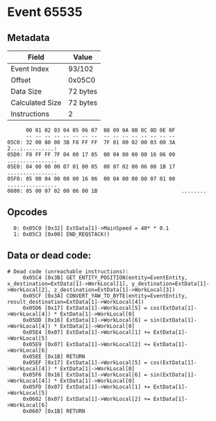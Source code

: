 # Event 65535

## Metadata

| Field           | Value    |
|-----------------|----------|
| Event Index     | 93/102   |
| Offset          | 0x05C0   |
| Data Size       | 72 bytes |
| Calculated Size | 72 bytes |
| Instructions    | 2        |

```
      00 01 02 03 04 05 06 07  08 09 0A 0B 0C 0D 0E 0F
      -- -- -- -- -- -- -- --  -- -- -- -- -- -- -- --
05C0: 32 00 80 00 3B F8 FF FF  7F 01 00 02 00 03 00 3A  2...;..........:
05D0: F8 FF FF 7F 04 00 17 05  00 04 00 00 00 16 06 00  ................
05E0: 04 00 00 00 07 01 00 05  00 07 02 00 06 00 1B 17  ................
05F0: 05 00 04 00 00 00 16 06  00 04 00 00 00 07 01 00  ................
0600: 05 00 07 02 00 06 00 1B                           ........        
```

## Opcodes

```
  0: 0x05C0 [0x32] ExtData[1]->MainSpeed = 40* * 0.1
  1: 0x05C3 [0x00] END_REQSTACK()
```

## Data or dead code:

```
# Dead code (unreachable instructions):
     0x05C4 [0x3B] GET_ENTITY_POSITION(entity=EventEntity, x_destination=ExtData[1]->WorkLocal[1], y_destination=ExtData[1]->WorkLocal[2], z_destination=ExtData[1]->WorkLocal[3])
     0x05CF [0x3A] CONVERT_YAW_TO_BYTE(entity=EventEntity, result_destination=ExtData[1]->WorkLocal[4])
     0x05D6 [0x17] ExtData[1]->WorkLocal[5] = cos(ExtData[1]->WorkLocal[4]) * ExtData[1]->WorkLocal[0]
     0x05DD [0x16] ExtData[1]->WorkLocal[6] = sin(ExtData[1]->WorkLocal[4]) * ExtData[1]->WorkLocal[0]
     0x05E4 [0x07] ExtData[1]->WorkLocal[1] += ExtData[1]->WorkLocal[5]
     0x05E9 [0x07] ExtData[1]->WorkLocal[2] += ExtData[1]->WorkLocal[6]
     0x05EE [0x1B] RETURN
     0x05EF [0x17] ExtData[1]->WorkLocal[5] = cos(ExtData[1]->WorkLocal[4]) * ExtData[1]->WorkLocal[0]
     0x05F6 [0x16] ExtData[1]->WorkLocal[6] = sin(ExtData[1]->WorkLocal[4]) * ExtData[1]->WorkLocal[0]
     0x05FD [0x07] ExtData[1]->WorkLocal[1] += ExtData[1]->WorkLocal[5]
     0x0602 [0x07] ExtData[1]->WorkLocal[2] += ExtData[1]->WorkLocal[6]
     0x0607 [0x1B] RETURN
```